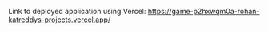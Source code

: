 Link to deployed application using Vercel: https://game-p2hxwqm0a-rohan-katreddys-projects.vercel.app/
